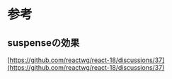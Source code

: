 # 参考

## suspenseの効果
[https://github.com/reactwg/react-18/discussions/37](https://github.com/reactwg/react-18/discussions/37)